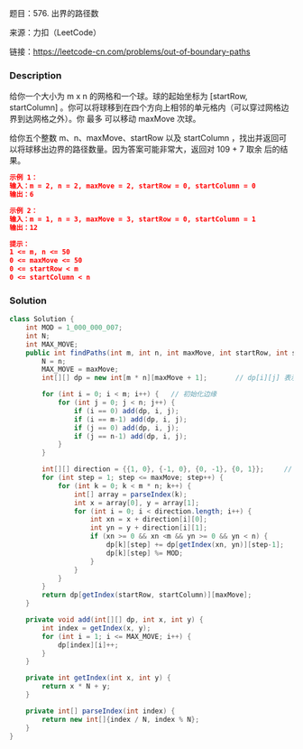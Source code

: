 题目：576. 出界的路径数

来源：力扣（LeetCode）

链接：https://leetcode-cn.com/problems/out-of-boundary-paths


### Description

给你一个大小为 m x n 的网格和一个球。球的起始坐标为 [startRow, startColumn] 。你可以将球移到在四个方向上相邻的单元格内（可以穿过网格边界到达网格之外）。你 最多 可以移动 maxMove 次球。

给你五个整数 m、n、maxMove、startRow 以及 startColumn ，找出并返回可以将球移出边界的路径数量。因为答案可能非常大，返回对 109 + 7 取余 后的结果。

 ```json
 示例 1：
 输入：m = 2, n = 2, maxMove = 2, startRow = 0, startColumn = 0
 输出：6
 
 示例 2：
 输入：m = 1, n = 3, maxMove = 3, startRow = 0, startColumn = 1
 输出：12
 
 提示：
 1 <= m, n <= 50
 0 <= maxMove <= 50
 0 <= startRow < m
 0 <= startColumn < n
 ```

### Solution
```java
class Solution {
    int MOD = 1_000_000_007;
    int N;
    int MAX_MOVE;
    public int findPaths(int m, int n, int maxMove, int startRow, int startColumn) {
        N = n;
        MAX_MOVE = maxMove;
        int[][] dp = new int[m * n][maxMove + 1];       // dp[i][j] 表示在位置i，可移动最大次数为j的时候，可以将球移出边界的路径数量

        for (int i = 0; i < m; i++) {   // 初始化边缘
            for (int j = 0; j < n; j++) {
                if (i == 0) add(dp, i, j);
                if (i == m-1) add(dp, i, j);
                if (j == 0) add(dp, i, j);
                if (j == n-1) add(dp, i, j);
            }
        }

        int[][] direction = {{1, 0}, {-1, 0}, {0, -1}, {0, 1}};     // 四个方向
        for (int step = 1; step <= maxMove; step++) {
            for (int k = 0; k < m * n; k++) {
                int[] array = parseIndex(k);
                int x = array[0], y = array[1];
                for (int i = 0; i < direction.length; i++) {
                    int xn = x + direction[i][0];
                    int yn = y + direction[i][1];
                    if (xn >= 0 && xn <m && yn >= 0 && yn < n) {
                        dp[k][step] += dp[getIndex(xn, yn)][step-1];
                        dp[k][step] %= MOD;
                    }
                }
            }
        }
        return dp[getIndex(startRow, startColumn)][maxMove];
    }

    private void add(int[][] dp, int x, int y) {
        int index = getIndex(x, y);
        for (int i = 1; i <= MAX_MOVE; i++) {
            dp[index][i]++;
        }
    }

    private int getIndex(int x, int y) {
        return x * N + y;
    }

    private int[] parseIndex(int index) {
        return new int[]{index / N, index % N};
    }
}
```

